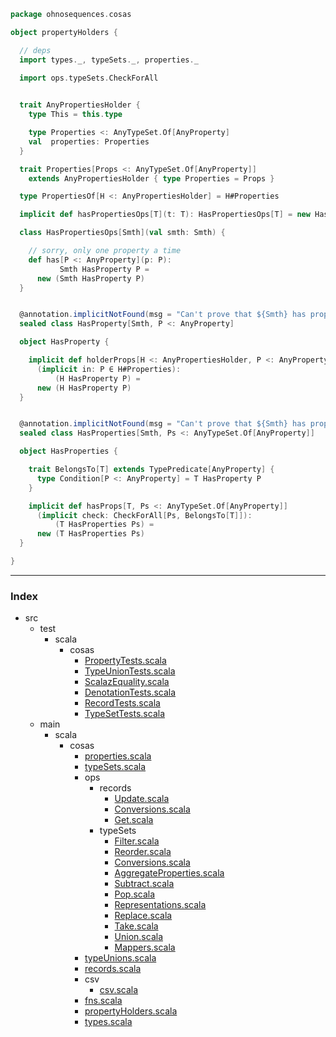 
```scala
package ohnosequences.cosas

object propertyHolders {

  // deps
  import types._, typeSets._, properties._
  
  import ops.typeSets.CheckForAll


  trait AnyPropertiesHolder {
    type This = this.type

    type Properties <: AnyTypeSet.Of[AnyProperty]
    val  properties: Properties
  }

  trait Properties[Props <: AnyTypeSet.Of[AnyProperty]]
    extends AnyPropertiesHolder { type Properties = Props }

  type PropertiesOf[H <: AnyPropertiesHolder] = H#Properties 

  implicit def hasPropertiesOps[T](t: T): HasPropertiesOps[T] = new HasPropertiesOps[T](t)

  class HasPropertiesOps[Smth](val smth: Smth) {

    // sorry, only one property a time
    def has[P <: AnyProperty](p: P): 
           Smth HasProperty P = 
      new (Smth HasProperty P)
  }


  @annotation.implicitNotFound(msg = "Can't prove that ${Smth} has property ${P}")
  sealed class HasProperty[Smth, P <: AnyProperty]

  object HasProperty {

    implicit def holderProps[H <: AnyPropertiesHolder, P <: AnyProperty]
      (implicit in: P ∈ H#Properties):
          (H HasProperty P) =
      new (H HasProperty P)
  }


  @annotation.implicitNotFound(msg = "Can't prove that ${Smth} has properties ${Ps}")
  sealed class HasProperties[Smth, Ps <: AnyTypeSet.Of[AnyProperty]]

  object HasProperties {

    trait BelongsTo[T] extends TypePredicate[AnyProperty] {
      type Condition[P <: AnyProperty] = T HasProperty P
    }

    implicit def hasProps[T, Ps <: AnyTypeSet.Of[AnyProperty]]
      (implicit check: CheckForAll[Ps, BelongsTo[T]]):
          (T HasProperties Ps) =
      new (T HasProperties Ps)
  }

}

```


------

### Index

+ src
  + test
    + scala
      + cosas
        + [PropertyTests.scala][test/scala/cosas/PropertyTests.scala]
        + [TypeUnionTests.scala][test/scala/cosas/TypeUnionTests.scala]
        + [ScalazEquality.scala][test/scala/cosas/ScalazEquality.scala]
        + [DenotationTests.scala][test/scala/cosas/DenotationTests.scala]
        + [RecordTests.scala][test/scala/cosas/RecordTests.scala]
        + [TypeSetTests.scala][test/scala/cosas/TypeSetTests.scala]
  + main
    + scala
      + cosas
        + [properties.scala][main/scala/cosas/properties.scala]
        + [typeSets.scala][main/scala/cosas/typeSets.scala]
        + ops
          + records
            + [Update.scala][main/scala/cosas/ops/records/Update.scala]
            + [Conversions.scala][main/scala/cosas/ops/records/Conversions.scala]
            + [Get.scala][main/scala/cosas/ops/records/Get.scala]
          + typeSets
            + [Filter.scala][main/scala/cosas/ops/typeSets/Filter.scala]
            + [Reorder.scala][main/scala/cosas/ops/typeSets/Reorder.scala]
            + [Conversions.scala][main/scala/cosas/ops/typeSets/Conversions.scala]
            + [AggregateProperties.scala][main/scala/cosas/ops/typeSets/AggregateProperties.scala]
            + [Subtract.scala][main/scala/cosas/ops/typeSets/Subtract.scala]
            + [Pop.scala][main/scala/cosas/ops/typeSets/Pop.scala]
            + [Representations.scala][main/scala/cosas/ops/typeSets/Representations.scala]
            + [Replace.scala][main/scala/cosas/ops/typeSets/Replace.scala]
            + [Take.scala][main/scala/cosas/ops/typeSets/Take.scala]
            + [Union.scala][main/scala/cosas/ops/typeSets/Union.scala]
            + [Mappers.scala][main/scala/cosas/ops/typeSets/Mappers.scala]
        + [typeUnions.scala][main/scala/cosas/typeUnions.scala]
        + [records.scala][main/scala/cosas/records.scala]
        + csv
          + [csv.scala][main/scala/cosas/csv/csv.scala]
        + [fns.scala][main/scala/cosas/fns.scala]
        + [propertyHolders.scala][main/scala/cosas/propertyHolders.scala]
        + [types.scala][main/scala/cosas/types.scala]

[test/scala/cosas/PropertyTests.scala]: ../../../test/scala/cosas/PropertyTests.scala.md
[test/scala/cosas/TypeUnionTests.scala]: ../../../test/scala/cosas/TypeUnionTests.scala.md
[test/scala/cosas/ScalazEquality.scala]: ../../../test/scala/cosas/ScalazEquality.scala.md
[test/scala/cosas/DenotationTests.scala]: ../../../test/scala/cosas/DenotationTests.scala.md
[test/scala/cosas/RecordTests.scala]: ../../../test/scala/cosas/RecordTests.scala.md
[test/scala/cosas/TypeSetTests.scala]: ../../../test/scala/cosas/TypeSetTests.scala.md
[main/scala/cosas/properties.scala]: properties.scala.md
[main/scala/cosas/typeSets.scala]: typeSets.scala.md
[main/scala/cosas/ops/records/Update.scala]: ops/records/Update.scala.md
[main/scala/cosas/ops/records/Conversions.scala]: ops/records/Conversions.scala.md
[main/scala/cosas/ops/records/Get.scala]: ops/records/Get.scala.md
[main/scala/cosas/ops/typeSets/Filter.scala]: ops/typeSets/Filter.scala.md
[main/scala/cosas/ops/typeSets/Reorder.scala]: ops/typeSets/Reorder.scala.md
[main/scala/cosas/ops/typeSets/Conversions.scala]: ops/typeSets/Conversions.scala.md
[main/scala/cosas/ops/typeSets/AggregateProperties.scala]: ops/typeSets/AggregateProperties.scala.md
[main/scala/cosas/ops/typeSets/Subtract.scala]: ops/typeSets/Subtract.scala.md
[main/scala/cosas/ops/typeSets/Pop.scala]: ops/typeSets/Pop.scala.md
[main/scala/cosas/ops/typeSets/Representations.scala]: ops/typeSets/Representations.scala.md
[main/scala/cosas/ops/typeSets/Replace.scala]: ops/typeSets/Replace.scala.md
[main/scala/cosas/ops/typeSets/Take.scala]: ops/typeSets/Take.scala.md
[main/scala/cosas/ops/typeSets/Union.scala]: ops/typeSets/Union.scala.md
[main/scala/cosas/ops/typeSets/Mappers.scala]: ops/typeSets/Mappers.scala.md
[main/scala/cosas/typeUnions.scala]: typeUnions.scala.md
[main/scala/cosas/records.scala]: records.scala.md
[main/scala/cosas/csv/csv.scala]: csv/csv.scala.md
[main/scala/cosas/fns.scala]: fns.scala.md
[main/scala/cosas/propertyHolders.scala]: propertyHolders.scala.md
[main/scala/cosas/types.scala]: types.scala.md